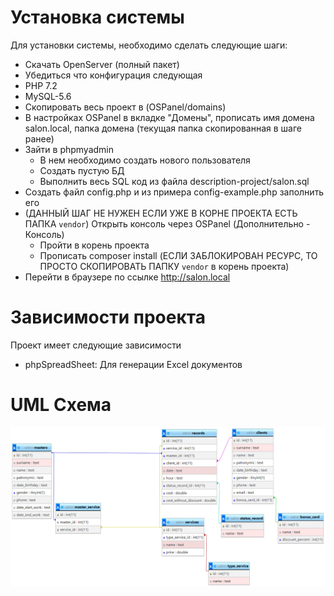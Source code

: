 # Установка системы
Для установки системы, необходимо сделать следующие шаги:
 - Скачать OpenServer (полный пакет)
 - Убедиться что конфигурация следующая
 - PHP 7.2
 - MySQL-5.6
 - Скопировать весь проект в (OSPanel/domains)
 - В настройках OSPanel в вкладке "Домены", прописать имя домена salon.local, папка домена (текущая папка скопированная в шаге ранее)
 - Зайти в phpmyadmin
   - В нем необходимо создать нового пользователя
   - Создать пустую БД
   - Выполнить весь SQL код из файла description-project/salon.sql
 - Создать файл config.php и из примера config-example.php заполнить его
 - (ДАННЫЙ ШАГ НЕ НУЖЕН ЕСЛИ УЖЕ В КОРНЕ ПРОЕКТА ЕСТЬ ПАПКА `vendor`) Открыть консоль через OSPanel (Дополнительно - Консоль)
   - Пройти в корень проекта
   - Прописать composer install (ЕСЛИ ЗАБЛОКИРОВАН РЕСУРС, ТО ПРОСТО СКОПИРОВАТЬ ПАПКУ `vendor` в корень проекта)
 - Перейти в браузере по ссылке http://salon.local 

# Зависимости проекта
Проект имеет следующие зависимости
 - phpSpreadSheet: Для генерации Excel документов

# UML Схема
![UML схема](UML_схема.png)